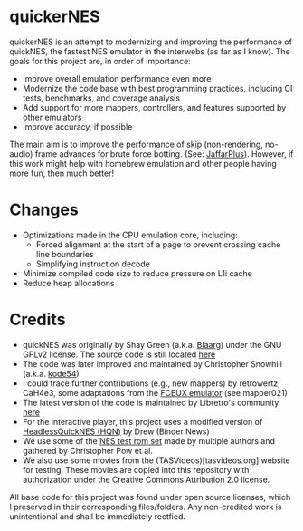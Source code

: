 quickerNES
============

quickerNES is an attempt to modernizing and improving the performance of quickNES, the fastest NES emulator in the interwebs (as far as I know). The goals for this project are, in order of importance:

- Improve overall emulation performance even more
- Modernize the code base with best programming practices, including CI tests, benchmarks, and coverage analysis
- Add support for more mappers, controllers, and features supported by other emulators
- Improve accuracy, if possible

The main aim is to improve the performance of skip (non-rendering, no-audio) frame advances for brute force botting. (See: [JaffarPlus](https://github.com/SergioMartin86/jaffarPlus)). However, if this work might help with homebrew emulation and other people having more fun, then much better!

Changes
=========

- Optimizations made in the CPU emulation core, including:
  + Forced alignment at the start of a page to prevent crossing cache line boundaries
  + Simplifying instruction decode
- Minimize compiled code size to reduce pressure on L1i cache
- Reduce heap allocations

Credits
=========

- quickNES was originally by Shay Green (a.k.a. [Blaarg](http://www.slack.net/~ant/)) under the GNU GPLv2 license. The source code is still located [here](https://github.com/kode54/QuickNES) 
- The code was later improved and maintained by Christopher Snowhill (a.k.a. [kode54](https://kode54.net/))
- I could trace further contributions (e.g., new mappers) by retrowertz, CaH4e3, some adaptations from the [FCEUX emulator](https://github.com/TASEmulators/fceux) (see mapper021)
- The latest version of the code is maintained by Libretro's community [here](https://github.com/libretro/QuickNES_Core)
- For the interactive player, this project uses a modified version of [HeadlessQuickNES (HQN)](https://github.com/Bindernews/HeadlessQuickNes) by Drew (Binder News)
- We use some of the [NES test rom set](https://github.com/christopherpow/nes-test-roms) made by multiple authors and gathered by Christopher Pow et al.
- We also use some movies from the (TASVideos)[tasvideos.org] website for testing. These movies are copied into this repository with authorization under the Creative Commons Attribution 2.0 license.

All base code for this project was found under open source licenses, which I preserved in their corresponding files/folders. Any non-credited work is unintentional and shall be immediately rectfied.

